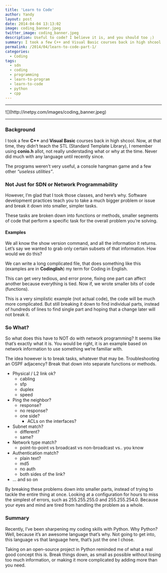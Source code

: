 ```yaml
---
title: 'Learn to Code'
author: Yandy
layout: post
date: 2014-04-04 13:13:02
image: coding_banner.jpeg
twitter_image: coding_banner.jpeg
description: Useful to code? I believe it is, and you should too ;)
summary: I took a few C++ and Visual Basic courses back in high shcool. Now, at that time, they didn’t teach the STL (Standard Template Library), I remember using conio.h allot, not really understading what or why at the time. Never did much with any language until recently since...
permalink: /2014/04/learn-to-code-part-1/
categories:
  - Coding
tags:
  - sdn
  - coding
  - programming
  - learn-to-program
  - learn-to-code
  - python
  - cpp
---
```

<hr>
![](http://inetpy.com/images/coding_banner.jpeg)
<hr>

### Background

I took a few **C++** and **Visual Basic** courses back in high shcool. Now, at that time, they didn’t teach the STL (Standard Template Library), I remember using **conio.h** allot, not really understading what or why at the time. Never did much with any language until recently since.

The programs weren’t very useful, a console hangman game and a few other *“useless utilities”*.

### Not Just for SDN or Network Programmability

However, I’m glad that I took those classes, and here’s why. Software development practices teach you to take a much bigger problem or issue and break it down into smaller, simpler tasks.

These tasks are broken down into functions or methods, smaller segments of code that perform a specific task for the overall problem you’re solving.

#### Examples

We all know the show version command, and all the information it returns. Let’s say we wanted to grab only certain subsets of that information. How would we do this?

We can write a long complicated file, that does something like this (examples are in **Codinglish**) my term for Coding in English.

This can get very tedious, and error prone, fixing one part can affect another because everything is tied. Now if, we wrote smaller bits of code (functions).

This is a very simplistic example (not actual code), the code will be much more complicated. But still breaking it down to find individual parts, instead of hundreds of lines to find single part and hoping that a change later will not break it.

### So What?

So what does this have to NOT do with network programming? It seems like that’s exactly what it is. You would be right, it is an example based on network information to use something we’re familiar with.

The idea however is to break tasks, whatever that may be. Troubleshooting an OSPF adjacency? Break that down into separate functions or methods.

* Physical / L2 link ok?
	* cabling
	* sfp
	* duplex
	* speed
* Ping the neighbor?
	* response?
	* no response?
	* one side?
		* ACLs on the interfaces?
* Subnet match?
	* different?
	* same?
* Network type match?
	* point-to-point vs broadcast vs non-broadcast vs.. you know
* Authentication match?
	* plain text?
	* md5
	* no auth
	* both sides of the link?
* … and so on

By breaking these problems down into smaller parts, instead of trying to tackle the entire thing at once. Looking at a configuration for hours to miss the simplest of errors, such as 255.255.255.0 and 255.255.254.0. Because your eyes and mind are tired from handling the problem as a whole.

### Summary

Recently, I’ve been sharpening my coding skills with Python. Why Python? Well, because it’s an awesome language that’s why. Not going to get into, this language vs that language here, that’s just the one I chose.

Taking on an open-source project in Python reminded me of what a real good concept this is. Break things down, as small as possible without losing too much information, or making it more complicated by adding more than you need.
